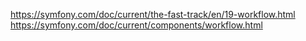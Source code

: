 https://symfony.com/doc/current/the-fast-track/en/19-workflow.html
https://symfony.com/doc/current/components/workflow.html
